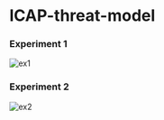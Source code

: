 # ICAP-threat-model

### Experiment 1
![ex1](https://user-images.githubusercontent.com/8102313/97790535-5eaabb80-1bda-11eb-908c-8ae7a6edafeb.png)


### Experiment 2
![ex2](https://user-images.githubusercontent.com/8102313/97790551-81d56b00-1bda-11eb-804b-4e5718da3962.png)

